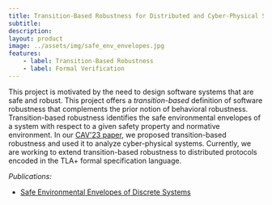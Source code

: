 ```yaml
---
title: Transition-Based Robustness for Distributed and Cyber-Physical Systems
subtitle: 
description: 
layout: product
image: ../assets/img/safe_env_envelopes.jpg
features:
    - label: Transition-Based Robustness
    - label: Formal Verification
---
```


This project is motivated by the need to design software systems that are safe and robust.
This project offers a *transition-based* definition of software robustness that complements the prior notion of behavioral robustness.
Transition-based robustness identifies the safe environmental envelopes of a system with respect to a given safety property and normative environment.
In our [CAV'23 paper](https://link.springer.com/chapter/10.1007/978-3-031-37706-8_17), we proposed transition-based robustness and used it to analyze cyber-physical systems.
Currently, we are working to extend transition-based robustness to distributed protocols encoded in the TLA+ formal specification language.

*Publications:*
- [Safe Environmental Envelopes of Discrete Systems](https://link.springer.com/chapter/10.1007/978-3-031-37706-8_17)
